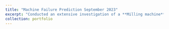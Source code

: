 ```yaml
---
title: "Machine Failure Prediction September 2023"
excerpt: "Conducted an extensive investigation of a **Milling machine** to proactively identify and prevent machine failures, focusing on enhancing operational reliability. <br/><img src='/images/500x300.png'>"
collection: portfolio
---
```


Skills - <img src="https://cdn.jsdelivr.net/gh/devicons/devicon/icons/azure/azure-original.svg" width ="16" height="100%" />

- Analyzed the dataset comprising **10,000** data points, featuring **14** distinct machine-specific features, to identify potential failures and optimize machine performance.
- Leveraged a diverse set of machine learning algorithms, culminating in an impressive **97\%** recall rate for predicting machine failures. This achievement was made possible through the strategic application of **logistic regression** and addressing class imbalance with the **SMOTE** approach.
- Skillfully managed in **Azure Designer**, within Azure Machine Learning Workspaces, showcasing the capacity to construct machine learning pipelines for in-depth data analysis and predictive modeling.

The Github code is [here](https://github.com/Shyam-Sundar-7/Machine-Failure-Prediction)

